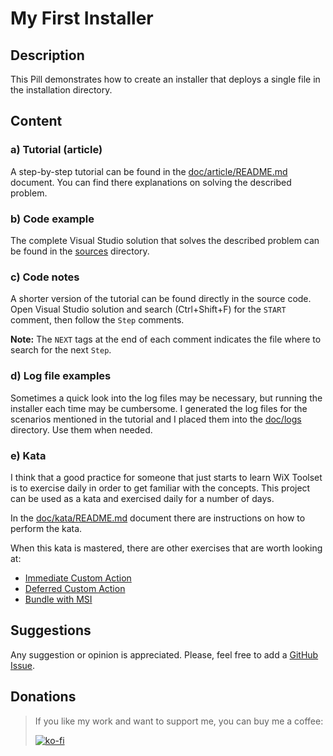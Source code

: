 # My First Installer

## Description

This Pill demonstrates how to create an installer that deploys a single file in the installation directory.

## Content

### a) Tutorial (article)

A step-by-step tutorial can be found in the [doc/article/README.md](doc/article/README.md) document. You can find there explanations on solving the described problem.

### b) Code example

The complete Visual Studio solution that solves the described problem can be found in the [sources](sources) directory.

### c) Code notes

A shorter version of the tutorial can be found directly in the source code. Open Visual Studio solution and search (Ctrl+Shift+F) for the `START` comment, then follow the `Step` comments.

**Note:** The `NEXT` tags at the end of each comment indicates the file where to search for the next `Step`.

### d) Log file examples

Sometimes a quick look into the log files may be necessary, but running the installer each time may be cumbersome. I generated the log files for the scenarios mentioned in the tutorial and I placed them into the [doc/logs](doc/logs) directory. Use them when needed.

### e) Kata

I think that a good practice for someone that just starts to learn WiX Toolset is to exercise daily in order to get familiar with the concepts. This project can be used as a kata and exercised daily for a number of days.

In the [doc/kata/README.md](doc/kata/README.md) document there are instructions on how to perform the kata.

When this kata is mastered, there are other exercises that are worth looking at:

- [Immediate Custom Action](https://github.com/WiX-Toolset-Pills-15mg/Immediate-Custom-Action)
- [Deferred Custom Action](https://github.com/WiX-Toolset-Pills-15mg/Deferred-Custom-Action)
- [Bundle with MSI](https://github.com/WiX-Toolset-Pills-15mg/Bundle-with-MSI)

## Suggestions

Any suggestion or opinion is appreciated. Please, feel free to add a [GitHub Issue](https://github.com/WiX-Toolset-Pills-15mg/Planned-Failure/issues/new?assignees=&labels=&template=feature_request.md&title=).

## Donations

> If you like my work and want to support me, you can buy me a coffee:
>
> [![ko-fi](https://www.ko-fi.com/img/githubbutton_sm.svg)](https://ko-fi.com/Y8Y62EZ8H)


